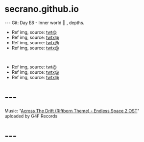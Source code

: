 # secrano.github.io

--- Git: Day E8 - Inner world || , depths.

- Ref img, source: [twt@](https://x.com/YUDHO_XYZ/status/1828679342811164960)
- Ref img, source: [twtx@](https://x.com/Jakob_Wahlberg/status/1828758288093286560)
- Ref img, source: [twtx@](https://x.com/_INF_404/status/1828838951865758155)
- Ref img, source: [twtx@](https://x.com/sui_hai57705/status/1828792934030020837)

<br/>

- Ref img, source: [twt@](https://x.com/TFT/status/1828500322144186623)
- Ref img, source: [twtx@](https://x.com/_ai_doll_/status/1828024843788505258)
- Ref img, source: [twtx@](https://x.com/RichardNadler1/status/1828883259893367093)

# ---
Music: "[Across The Drift (Riftborn Theme) - Endless Space 2 OST](https://www.youtube.com/watch?v=fM0JHl_EZJ8)" uploaded by G4F Records
# ---
